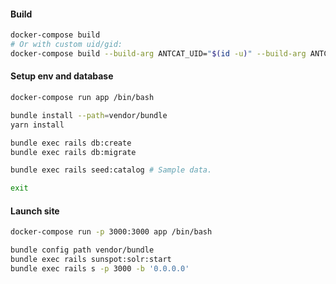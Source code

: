 #### Build
```sh
docker-compose build
# Or with custom uid/gid:
docker-compose build --build-arg ANTCAT_UID="$(id -u)" --build-arg ANTCAT_GID="$(id -g)"
```

#### Setup env and database
```sh
docker-compose run app /bin/bash

bundle install --path=vendor/bundle
yarn install

bundle exec rails db:create
bundle exec rails db:migrate

bundle exec rails seed:catalog # Sample data.

exit
```

#### Launch site
```sh
docker-compose run -p 3000:3000 app /bin/bash

bundle config path vendor/bundle
bundle exec rails sunspot:solr:start
bundle exec rails s -p 3000 -b '0.0.0.0'
```
